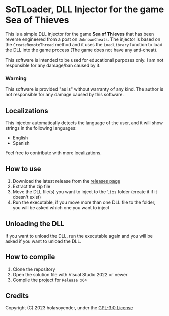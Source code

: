 # SoTLoader, DLL Injector for the game Sea of Thieves

This is a simple DLL injector for the game **Sea of Thieves** that has been reverse engineered from a post on `UnknownCheats`. The injector is based on the `CreateRemoteThread` method and it uses the `LoadLibrary` function to load the DLL into the game process (The game does not have any anti-cheat).

This software is intended to be used for educational purposes only. I am not responsible for any damage/ban caused by it.

### Warning
This software is provided "as is" without warranty of any kind. The author is not responsible for any damage caused by this software.

## Localizations
This injector automatically detects the language of the user, and it will show strings in the following languages:
- English
- Spanish

Feel free to contribute with more localizations.

## How to use
1. Download the latest release from the [releases page](https://github.com/holasoyender/SoTLoader/releases)
2. Extract the zip file
3. Move the DLL file(s) you want to inject to the `libs` folder (create it if it doesn't exist)
4. Run the executable, if you move more than one DLL file to the folder, you will be asked which one you want to inject

## Unloading the DLL
If you want to unload the DLL, run the executable again and you will be asked if you want to unload the DLL.

## How to compile
1. Clone the repository
2. Open the solution file with Visual Studio 2022 or newer
3. Compile the project for `Release x64`

## Credits
Copyright (C) 2023 holasoyender, under the [GPL-3.0 License](LICENSE)